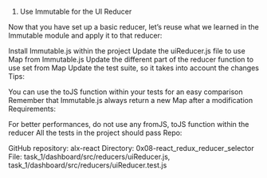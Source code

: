 1. Use Immutable for the UI Reducer

Now that you have set up a basic reducer, let’s reuse what we learned in the Immutable module and apply it to that reducer:

Install Immutable.js within the project
Update the uiReducer.js file to use Map from Immutable.js
Update the different part of the reducer function to use set from Map
Update the test suite, so it takes into account the changes
Tips:

You can use the toJS function within your tests for an easy comparison
Remember that Immutable.js always return a new Map after a modification
Requirements:

For better performances, do not use any fromJS, toJS function within the reducer
All the tests in the project should pass
Repo:

GitHub repository: alx-react
Directory: 0x08-react_redux_reducer_selector
File: task_1/dashboard/src/reducers/uiReducer.js, task_1/dashboard/src/reducers/uiReducer.test.js
